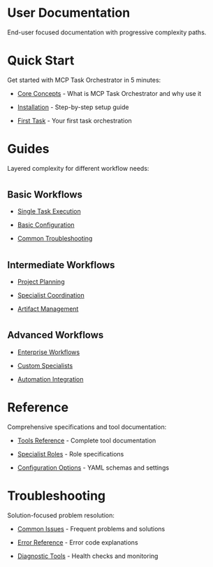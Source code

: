 

# User Documentation

End-user focused documentation with progressive complexity paths.

#

# Quick Start

Get started with MCP Task Orchestrator in 5 minutes:

- [Core Concepts](quick-start/concepts.md) - What is MCP Task Orchestrator and why use it

- [Installation](quick-start/installation.md) - Step-by-step setup guide

- [First Task](quick-start/first-task.md) - Your first task orchestration

#

# Guides

Layered complexity for different workflow needs:

#

## Basic Workflows

- [Single Task Execution](guides/basic/single-task.md)

- [Basic Configuration](guides/basic/configuration.md)

- [Common Troubleshooting](guides/basic/troubleshooting.md)

#

## Intermediate Workflows

- [Project Planning](guides/intermediate/project-planning.md)

- [Specialist Coordination](guides/intermediate/specialist-coordination.md)

- [Artifact Management](guides/intermediate/artifact-management.md)

#

## Advanced Workflows

- [Enterprise Workflows](guides/advanced/enterprise-workflows.md)

- [Custom Specialists](guides/advanced/custom-specialists.md)

- [Automation Integration](guides/advanced/automation-integration.md)

#

# Reference

Comprehensive specifications and tool documentation:

- [Tools Reference](reference/tools/) - Complete tool documentation

- [Specialist Roles](reference/specialists/) - Role specifications

- [Configuration Options](reference/configuration/) - YAML schemas and settings

#

# Troubleshooting

Solution-focused problem resolution:

- [Common Issues](troubleshooting/common-issues/) - Frequent problems and solutions

- [Error Reference](troubleshooting/error-reference/) - Error code explanations

- [Diagnostic Tools](troubleshooting/diagnostic-tools/) - Health checks and monitoring
